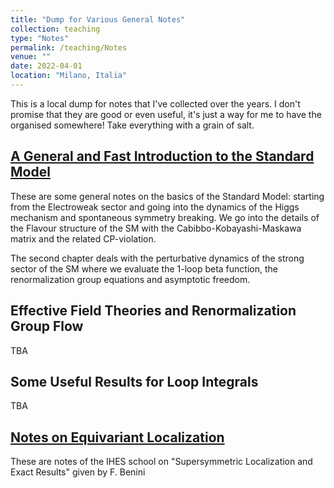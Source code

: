 ```yaml
---
title: "Dump for Various General Notes"
collection: teaching
type: "Notes"
permalink: /teaching/Notes
venue: ""
date: 2022-04-01
location: "Milano, Italia"
---
```

This is a local dump for notes that I've collected over the years. I don't promise that they are good or even useful, it's just a way for me to have the organised somewhere! Take everything with a grain of salt.

## [A General and Fast Introduction to the Standard Model](http://DavideMorgante.github.io/files/notes_SM.pdf)
These are some general notes on the basics of the Standard Model: starting from the Electroweak sector and going into the dynamics of the Higgs mechanism and spontaneous symmetry breaking. We go into the details of the Flavour structure of the SM with the Cabibbo-Kobayashi-Maskawa matrix and the related CP-violation.

The second chapter deals with the perturbative dynamics of the strong sector of the SM where we evaluate the $1$-loop beta function, the renormalization group equations and asymptotic freedom.

## Effective Field Theories and Renormalization Group Flow
TBA

## Some Useful Results for Loop Integrals
TBA

## [Notes on Equivariant Localization](http://DavideMorgante.github.io/files/equiv_loc.pdf)
These are notes of the IHES school on "Supersymmetric Localization and Exact Results" given by F. Benini
